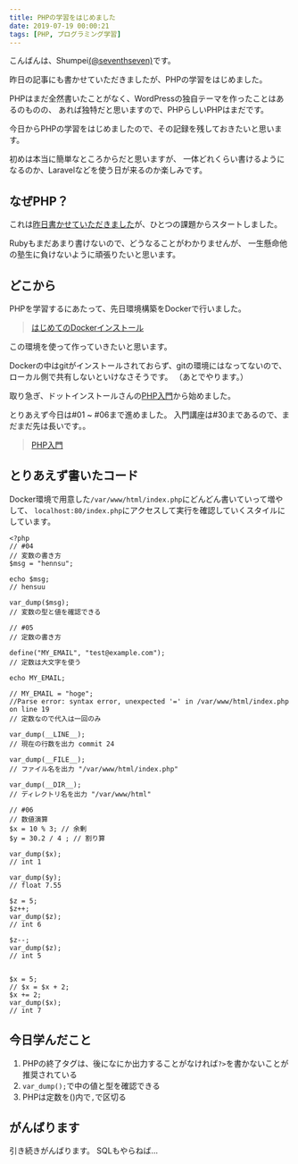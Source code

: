 ```yaml
---
title: PHPの学習をはじめました
date: 2019-07-19 00:00:21
tags: [PHP, プログラミング学習]
---
```


こんばんは、Shumpei[(@seventhseven)](https://twitter.com/seventhseven)です。

昨日の記事にも書かせていただきましたが、PHPの学習をはじめました。

PHPはまだ全然書いたことがなく、WordPressの独自テーマを作ったことはあるのものの、
あれば独特だと思いますので、PHPらしいPHPはまだです。

今日からPHPの学習をはじめましたので、その記録を残しておきたいと思います。

初めは本当に簡単なところからだと思いますが、
一体どれくらい書けるようになるのか、Laravelなどを使う日が来るのか楽しみです。


## なぜPHP？

これは[昨日書かせていただきました](https://www.mb-js.tokyo/2019/07/17/recently-goal/#php-mysqldenoapurikai-fa)が、ひとつの課題からスタートしました。

Rubyもまだあまり書けないので、どうなることがわかりませんが、
一生懸命他の塾生に負けないように頑張りたいと思います。

## どこから

PHPを学習するにあたって、先日環境構築をDockerで行いました。

> [はじめてのDockerインストール](https://www.mb-js.tokyo/2019/07/13/docker-install/)

この環境を使って作っていきたいと思います。

Dockerの中はgitがインストールされておらず、gitの環境にはなってないので、
ローカル側で共有しないといけなさそうです。
（あとでやります。）


取り急ぎ、ドットインストールさんの[PHP入門](https://dotinstall.com/lessons/basic_php_v2)から始めました。

とりあえず今日は#01 ~ #06まで進めました。
入門講座は#30まであるので、まだまだ先は長いです。。

> [PHP入門](https://dotinstall.com/lessons/basic_php_v2)


## とりあえず書いたコード

Docker環境で用意した`/var/www/html/index.php`にどんどん書いていって増やして、
`localhost:80/index.php`にアクセスして実行を確認していくスタイルにしています。

```
<?php 
// #04
// 変数の書き方
$msg = "hennsu";

echo $msg;
// hensuu

var_dump($msg);
// 変数の型と値を確認できる

// #05
// 定数の書き方

define("MY_EMAIL", "test@example.com");
// 定数は大文字を使う

echo MY_EMAIL;

// MY_EMAIL = "hoge";
//Parse error: syntax error, unexpected '=' in /var/www/html/index.php on line 19
// 定数なので代入は一回のみ

var_dump(__LINE__);
// 現在の行数を出力 commit 24

var_dump(__FILE__);
// ファイル名を出力 "/var/www/html/index.php"

var_dump(__DIR__);
// ディレクトリ名を出力 "/var/www/html"

// #06
// 数値演算
$x = 10 % 3; // 余剰
$y = 30.2 / 4 ; // 割り算

var_dump($x);
// int 1

var_dump($y);
// float 7.55

$z = 5;
$z++;
var_dump($z);
// int 6

$z--;
var_dump($z);
// int 5


$x = 5;
// $x = $x + 2;
$x += 2;
var_dump($x);
// int 7
```

## 今日学んだこと

1. PHPの終了タグは、後になにか出力することがなければ`?>`を書かないことが推奨されている
1. `var_dump();`で中の値と型を確認できる
1. PHPは定数を()内で`,`で区切る

## がんばります

引き続きがんばります。
SQLもやらねば…